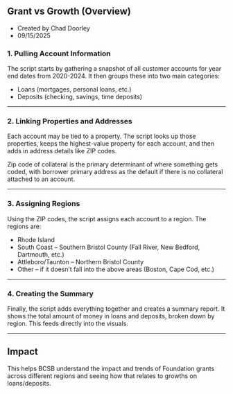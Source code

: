 ## Grant vs Growth (Overview)
- Created by Chad Doorley
- 09/15/2025

### 1. Pulling Account Information

The script starts by gathering a snapshot of all customer accounts for year end dates from 2020-2024.
It then groups these into two main categories:

* Loans (mortgages, personal loans, etc.)
* Deposits (checking, savings, time deposits)

---

### 2. Linking Properties and Addresses

Each account may be tied to a property. The script looks up those properties, keeps the highest-value property for each account, and then adds in address details like ZIP codes.

Zip code of collateral is the primary determinant of where something gets coded, with borrower primary address as the default if there is no collateral attached to an account.

---

### 3. Assigning Regions

Using the ZIP codes, the script assigns each account to a region. The regions are:

* Rhode Island
* South Coast – Southern Bristol County (Fall River, New Bedford, Dartmouth, etc.)
* Attleboro/Taunton – Northern Bristol County
* Other – if it doesn’t fall into the above areas (Boston, Cape Cod, etc.)

---

### 4. Creating the Summary

Finally, the script adds everything together and creates a summary report. It shows the total amount of money in loans and deposits, broken down by region. This feeds directly into the visuals.

---

## Impact

This helps BCSB understand the impact and trends of Foundation grants across different regions and seeing how that relates to growths on loans/deposits.


